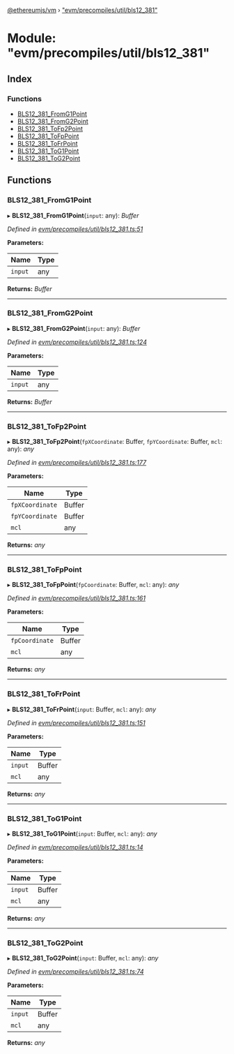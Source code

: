 [@ethereumjs/vm](../README.md) › ["evm/precompiles/util/bls12_381"](_evm_precompiles_util_bls12_381_.md)

# Module: "evm/precompiles/util/bls12_381"

## Index

### Functions

* [BLS12_381_FromG1Point](_evm_precompiles_util_bls12_381_.md#bls12_381_fromg1point)
* [BLS12_381_FromG2Point](_evm_precompiles_util_bls12_381_.md#bls12_381_fromg2point)
* [BLS12_381_ToFp2Point](_evm_precompiles_util_bls12_381_.md#bls12_381_tofp2point)
* [BLS12_381_ToFpPoint](_evm_precompiles_util_bls12_381_.md#bls12_381_tofppoint)
* [BLS12_381_ToFrPoint](_evm_precompiles_util_bls12_381_.md#bls12_381_tofrpoint)
* [BLS12_381_ToG1Point](_evm_precompiles_util_bls12_381_.md#bls12_381_tog1point)
* [BLS12_381_ToG2Point](_evm_precompiles_util_bls12_381_.md#bls12_381_tog2point)

## Functions

###  BLS12_381_FromG1Point

▸ **BLS12_381_FromG1Point**(`input`: any): *Buffer*

*Defined in [evm/precompiles/util/bls12_381.ts:51](https://github.com/ethereumjs/ethereumjs-vm/blob/master/packages/vm/lib/evm/precompiles/util/bls12_381.ts#L51)*

**Parameters:**

Name | Type |
------ | ------ |
`input` | any |

**Returns:** *Buffer*

___

###  BLS12_381_FromG2Point

▸ **BLS12_381_FromG2Point**(`input`: any): *Buffer*

*Defined in [evm/precompiles/util/bls12_381.ts:124](https://github.com/ethereumjs/ethereumjs-vm/blob/master/packages/vm/lib/evm/precompiles/util/bls12_381.ts#L124)*

**Parameters:**

Name | Type |
------ | ------ |
`input` | any |

**Returns:** *Buffer*

___

###  BLS12_381_ToFp2Point

▸ **BLS12_381_ToFp2Point**(`fpXCoordinate`: Buffer, `fpYCoordinate`: Buffer, `mcl`: any): *any*

*Defined in [evm/precompiles/util/bls12_381.ts:177](https://github.com/ethereumjs/ethereumjs-vm/blob/master/packages/vm/lib/evm/precompiles/util/bls12_381.ts#L177)*

**Parameters:**

Name | Type |
------ | ------ |
`fpXCoordinate` | Buffer |
`fpYCoordinate` | Buffer |
`mcl` | any |

**Returns:** *any*

___

###  BLS12_381_ToFpPoint

▸ **BLS12_381_ToFpPoint**(`fpCoordinate`: Buffer, `mcl`: any): *any*

*Defined in [evm/precompiles/util/bls12_381.ts:161](https://github.com/ethereumjs/ethereumjs-vm/blob/master/packages/vm/lib/evm/precompiles/util/bls12_381.ts#L161)*

**Parameters:**

Name | Type |
------ | ------ |
`fpCoordinate` | Buffer |
`mcl` | any |

**Returns:** *any*

___

###  BLS12_381_ToFrPoint

▸ **BLS12_381_ToFrPoint**(`input`: Buffer, `mcl`: any): *any*

*Defined in [evm/precompiles/util/bls12_381.ts:151](https://github.com/ethereumjs/ethereumjs-vm/blob/master/packages/vm/lib/evm/precompiles/util/bls12_381.ts#L151)*

**Parameters:**

Name | Type |
------ | ------ |
`input` | Buffer |
`mcl` | any |

**Returns:** *any*

___

###  BLS12_381_ToG1Point

▸ **BLS12_381_ToG1Point**(`input`: Buffer, `mcl`: any): *any*

*Defined in [evm/precompiles/util/bls12_381.ts:14](https://github.com/ethereumjs/ethereumjs-vm/blob/master/packages/vm/lib/evm/precompiles/util/bls12_381.ts#L14)*

**Parameters:**

Name | Type |
------ | ------ |
`input` | Buffer |
`mcl` | any |

**Returns:** *any*

___

###  BLS12_381_ToG2Point

▸ **BLS12_381_ToG2Point**(`input`: Buffer, `mcl`: any): *any*

*Defined in [evm/precompiles/util/bls12_381.ts:74](https://github.com/ethereumjs/ethereumjs-vm/blob/master/packages/vm/lib/evm/precompiles/util/bls12_381.ts#L74)*

**Parameters:**

Name | Type |
------ | ------ |
`input` | Buffer |
`mcl` | any |

**Returns:** *any*
